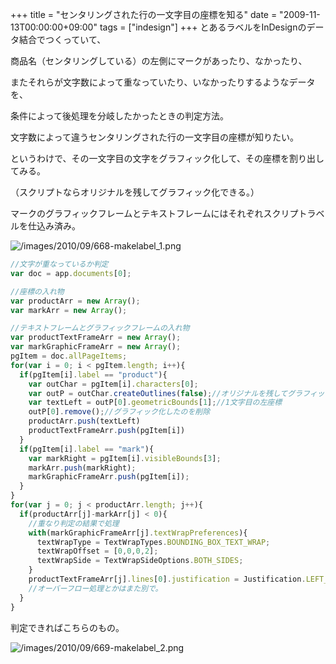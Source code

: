 +++
title = "センタリングされた行の一文字目の座標を知る"
date = "2009-11-13T00:00:00+09:00"
tags = ["indesign"]
+++
とあるラベルをInDesignのデータ結合でつくっていて、

商品名（センタリングしている）の左側にマークがあったり、なかったり、

またそれらが文字数によって重なっていたり、いなかったりするようなデータを、

条件によって後処理を分岐したかったときの判定方法。

文字数によって違うセンタリングされた行の一文字目の座標が知りたい。

というわけで、その一文字目の文字をグラフィック化して、その座標を割り出してみる。

（スクリプトならオリジナルを残してグラフィック化できる。）

マークのグラフィックフレームとテキストフレームにはそれぞれスクリプトラベルを仕込み済み。

![/images/2010/09/668-makelabel_1.png](/images/2010/09/668-makelabel_1.png)

```js
//文字が重なっているか判定
var doc = app.documents[0];

//座標の入れ物
var productArr = new Array();
var markArr = new Array();

//テキストフレームとグラフィックフレームの入れ物
var productTextFrameArr = new Array();
var markGraphicFrameArr = new Array();
pgItem = doc.allPageItems;
for(var i = 0; i < pgItem.length; i++){
  if(pgItem[i].label == "product"){
    var outChar = pgItem[i].characters[0];
    var outP = outChar.createOutlines(false);//オリジナルを残してグラフィック化
    var textLeft = outP[0].geometricBounds[1];//1文字目の左座標
    outP[0].remove();//グラフィック化したのを削除
    productArr.push(textLeft)
    productTextFrameArr.push(pgItem[i])
  }
  if(pgItem[i].label == "mark"){
    var markRight = pgItem[i].visibleBounds[3];
    markArr.push(markRight);
    markGraphicFrameArr.push(pgItem[i]);
  }
}
for(var j = 0; j < productArr.length; j++){
  if(productArr[j]-markArr[j] < 0){
    //重なり判定の結果で処理
    with(markGraphicFrameArr[j].textWrapPreferences){
      textWrapType = TextWrapTypes.BOUNDING_BOX_TEXT_WRAP;
      textWrapOffset = [0,0,0,2];
      textWrapSide = TextWrapSideOptions.BOTH_SIDES;
    }
    productTextFrameArr[j].lines[0].justification = Justification.LEFT_ALIGN;
    //オーバーフロー処理とかはまた別で。
  }
}
```

判定できればこちらのもの。

![/images/2010/09/669-makelabel_2.png](/images/2010/09/669-makelabel_2.png)
